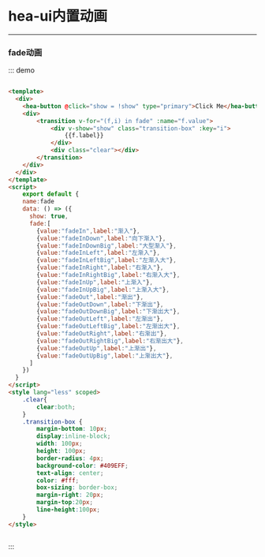 # hea-ui内置动画
----
### fade动画

<div class="demo-block">
	<template>
	  <div>
	    <hea-button @click="show = !show" type="primary">Click Me</hea-button>
	    <div>
    		<transition v-for="(f,i) in fade" :name="f.value">
				<div v-show="show" class="transition-box" :key="i">
					{{f.label}}
				</div>
				<div class="clear"></div>
			</transition>
	    </div>
	  </div>
	</template>
	<script>
	    export default {
	    data: () => ({
	      show: true,
	      fade:[
			  {value:"fadeIn",label:"渐入"},
		      {value:"fadeInDown",label:"向下渐入"},
		      {value:"fadeInDownBig",label:"大型渐入"},
		      {value:"fadeInLeft",label:"左渐入"},
		      {value:"fadeInLeftBig",label:"左渐入大"},
		      {value:"fadeInRight",label:"右渐入"},
		      {value:"fadeInRightBig",label:"右渐入大"},
		      {value:"fadeInUp",label:"上渐入"},
		      {value:"fadeInUpBig",label:"上渐入大"},
		      {value:"fadeOut",label:"渐出"},
		      {value:"fadeOutDown",label:"下渐出"},
		      {value:"fadeOutDownBig",label:"下渐出大"},
		      {value:"fadeOutLeft",label:"左渐出"},
		      {value:"fadeOutLeftBig",label:"左渐出大"},
		      {value:"fadeOutRight",label:"右渐出"},
		      {value:"fadeOutRightBig",label:"右渐出大"},
		      {value:"fadeOutUp",label:"上渐出"},
		      {value:"fadeOutUpBig",label:"上渐出大"},
	      ]
	    })
	  }
	</script>
	<style lang="less" scoped>
		.clear{
			clear:both;
		}
	  .transition-box {
	    margin-bottom: 10px;
	    display:inline-block;
	    width: 100px;
	    height: 100px;
	    border-radius: 4px;
	    background-color: #409EFF;
	    text-align: center;
	    color: #fff;
	    box-sizing: border-box;
	    margin-right: 20px;
	    margin-top:20px;
	    line-height:100px;
	  }
	</style>
</div>

::: demo
```html

<template>
  <div>
    <hea-button @click="show = !show" type="primary">Click Me</hea-button>
    <div>
		<transition v-for="(f,i) in fade" :name="f.value">
			<div v-show="show" class="transition-box" :key="i">
				{{f.label}}
			</div>
			<div class="clear"></div>
		</transition>
    </div>
  </div>
</template>
<script>
    export default {
    name:fade
    data: () => ({
      show: true,
      fade:[
		{value:"fadeIn",label:"渐入"},
		{value:"fadeInDown",label:"向下渐入"},
		{value:"fadeInDownBig",label:"大型渐入"},
		{value:"fadeInLeft",label:"左渐入"},
		{value:"fadeInLeftBig",label:"左渐入大"},
		{value:"fadeInRight",label:"右渐入"},
		{value:"fadeInRightBig",label:"右渐入大"},
		{value:"fadeInUp",label:"上渐入"},
		{value:"fadeInUpBig",label:"上渐入大"},
		{value:"fadeOut",label:"渐出"},
		{value:"fadeOutDown",label:"下渐出"},
		{value:"fadeOutDownBig",label:"下渐出大"},
		{value:"fadeOutLeft",label:"左渐出"},
		{value:"fadeOutLeftBig",label:"左渐出大"},
		{value:"fadeOutRight",label:"右渐出"},
		{value:"fadeOutRightBig",label:"右渐出大"},
		{value:"fadeOutUp",label:"上渐出"},
		{value:"fadeOutUpBig",label:"上渐出大"},
      ]
    })
  }
</script>
<style lang="less" scoped>
	.clear{
		clear:both;
	}
	.transition-box {
		margin-bottom: 10px;
		display:inline-block;
		width: 100px;
		height: 100px;
		border-radius: 4px;
		background-color: #409EFF;
		text-align: center;
		color: #fff;
		box-sizing: border-box;
		margin-right: 20px;
		margin-top:20px;
		line-height:100px;
	}
</style>



```
:::




